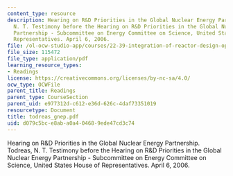 ```yaml
---
content_type: resource
description: Hearing on R&D Priorities in the Global Nuclear Energy Partnership. Todreas,
  N. T. Testimony before the Hearing on R&D Priorities in the Global Nuclear Energy
  Partnership - Subcommittee on Energy Committee on Science, United States House of
  Representatives. April 6, 2006.
file: /ol-ocw-studio-app/courses/22-39-integration-of-reactor-design-operations-and-safety-fall-2006/d079c5bce8aba0a404689ede47cd3c74_todreas_gnep.pdf
file_size: 115472
file_type: application/pdf
learning_resource_types:
- Readings
license: https://creativecommons.org/licenses/by-nc-sa/4.0/
ocw_type: OCWFile
parent_title: Readings
parent_type: CourseSection
parent_uid: e977312d-c612-e36d-626c-4daf73351019
resourcetype: Document
title: todreas_gnep.pdf
uid: d079c5bc-e8ab-a0a4-0468-9ede47cd3c74
---
```

Hearing on R&D Priorities in the Global Nuclear Energy Partnership. Todreas, N. T. Testimony before the Hearing on R&D Priorities in the Global Nuclear Energy Partnership - Subcommittee on Energy Committee on Science, United States House of Representatives. April 6, 2006.
